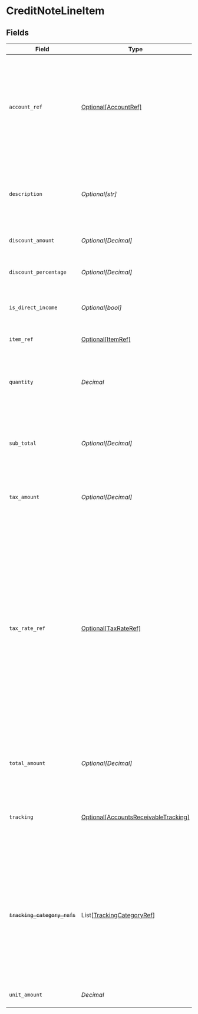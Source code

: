 # CreditNoteLineItem


## Fields

| Field                                                                                                                                                                                                                                                                                               | Type                                                                                                                                                                                                                                                                                                | Required                                                                                                                                                                                                                                                                                            | Description                                                                                                                                                                                                                                                                                         |
| --------------------------------------------------------------------------------------------------------------------------------------------------------------------------------------------------------------------------------------------------------------------------------------------------- | --------------------------------------------------------------------------------------------------------------------------------------------------------------------------------------------------------------------------------------------------------------------------------------------------- | --------------------------------------------------------------------------------------------------------------------------------------------------------------------------------------------------------------------------------------------------------------------------------------------------- | --------------------------------------------------------------------------------------------------------------------------------------------------------------------------------------------------------------------------------------------------------------------------------------------------- |
| `account_ref`                                                                                                                                                                                                                                                                                       | [Optional[AccountRef]](../../models/shared/accountref.md)                                                                                                                                                                                                                                           | :heavy_minus_sign:                                                                                                                                                                                                                                                                                  | Data types that reference an account, for example bill and invoice line items, use an accountRef that includes the ID and name of the linked account.                                                                                                                                               |
| `description`                                                                                                                                                                                                                                                                                       | *Optional[str]*                                                                                                                                                                                                                                                                                     | :heavy_minus_sign:                                                                                                                                                                                                                                                                                  | Friendly name of each line item. For example, the goods or service for which credit has been issued.                                                                                                                                                                                                |
| `discount_amount`                                                                                                                                                                                                                                                                                   | *Optional[Decimal]*                                                                                                                                                                                                                                                                                 | :heavy_minus_sign:                                                                                                                                                                                                                                                                                  | Value of any discounts applied.                                                                                                                                                                                                                                                                     |
| `discount_percentage`                                                                                                                                                                                                                                                                               | *Optional[Decimal]*                                                                                                                                                                                                                                                                                 | :heavy_minus_sign:                                                                                                                                                                                                                                                                                  | Percentage rate of any discount applied to the line item.                                                                                                                                                                                                                                           |
| `is_direct_income`                                                                                                                                                                                                                                                                                  | *Optional[bool]*                                                                                                                                                                                                                                                                                    | :heavy_minus_sign:                                                                                                                                                                                                                                                                                  | The credit note is a direct income if `True`.                                                                                                                                                                                                                                                       |
| `item_ref`                                                                                                                                                                                                                                                                                          | [Optional[ItemRef]](../../models/shared/itemref.md)                                                                                                                                                                                                                                                 | :heavy_minus_sign:                                                                                                                                                                                                                                                                                  | Reference to the item the line is linked to.                                                                                                                                                                                                                                                        |
| `quantity`                                                                                                                                                                                                                                                                                          | *Decimal*                                                                                                                                                                                                                                                                                           | :heavy_check_mark:                                                                                                                                                                                                                                                                                  | Number of units of the goods or service for which credit has been issued.                                                                                                                                                                                                                           |
| `sub_total`                                                                                                                                                                                                                                                                                         | *Optional[Decimal]*                                                                                                                                                                                                                                                                                 | :heavy_minus_sign:                                                                                                                                                                                                                                                                                  | Amount of credit associated with the line item, including discounts but excluding tax.                                                                                                                                                                                                              |
| `tax_amount`                                                                                                                                                                                                                                                                                        | *Optional[Decimal]*                                                                                                                                                                                                                                                                                 | :heavy_minus_sign:                                                                                                                                                                                                                                                                                  | Amount of tax associated with the line item.                                                                                                                                                                                                                                                        |
| `tax_rate_ref`                                                                                                                                                                                                                                                                                      | [Optional[TaxRateRef]](../../models/shared/taxrateref.md)                                                                                                                                                                                                                                           | :heavy_minus_sign:                                                                                                                                                                                                                                                                                  | Data types that reference a tax rate, for example invoice and bill line items, use a taxRateRef that includes the ID and name of the linked tax rate.<br/><br/>Found on:<br/><br/>- Bill line items<br/>- Bill Credit Note line items<br/>- Credit Note line items<br/>- Direct incomes line items<br/>- Invoice line items<br/>- Items |
| `total_amount`                                                                                                                                                                                                                                                                                      | *Optional[Decimal]*                                                                                                                                                                                                                                                                                 | :heavy_minus_sign:                                                                                                                                                                                                                                                                                  | Total amount of the line item, including discounts and tax.                                                                                                                                                                                                                                         |
| `tracking`                                                                                                                                                                                                                                                                                          | [Optional[AccountsReceivableTracking]](../../models/shared/accountsreceivabletracking.md)                                                                                                                                                                                                           | :heavy_minus_sign:                                                                                                                                                                                                                                                                                  | Categories, and a project and customer, against which the item is tracked.                                                                                                                                                                                                                          |
| ~~`tracking_category_refs`~~                                                                                                                                                                                                                                                                        | List[[TrackingCategoryRef](../../models/shared/trackingcategoryref.md)]                                                                                                                                                                                                                             | :heavy_minus_sign:                                                                                                                                                                                                                                                                                  | : warning: ** DEPRECATED **: This will be removed in a future release, please migrate away from it as soon as possible.<br/><br/>Reference to the tracking categories to which the line item is linked.                                                                                             |
| `unit_amount`                                                                                                                                                                                                                                                                                       | *Decimal*                                                                                                                                                                                                                                                                                           | :heavy_check_mark:                                                                                                                                                                                                                                                                                  | Unit price of the goods or service.                                                                                                                                                                                                                                                                 |
